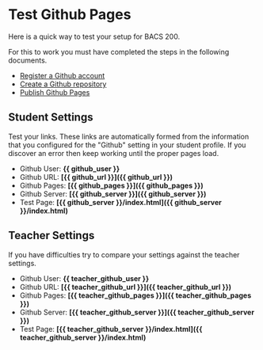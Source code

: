# Test Github Pages

Here is a quick way to test your setup for BACS 200.

For this to work you must have completed the steps in the following documents.

* [Register a Github account](GithubAccount.md)
* [Create a Github repository](GithubRepo.md)
* [Publish Github Pages](GithubPages.md)



## Student Settings

Test your links. These links are automatically formed from the information that you configured for 
the "Github" setting in your student profile.
If you discover an error then keep working until the proper pages load.

* Github User:   **{{ github_user }}**
* Github URL:    **[{{ github_url }}]({{ github_url }})**
* Github Pages:  **[{{ github_pages }}]({{ github_pages }})**
* Github Server: **[{{ github_server }}]({{ github_server }})**
* Test Page:     **[{{ github_server }}/index.html]({{ github_server }}/index.html)**


## Teacher Settings

If you have difficulties try to compare your settings against the teacher settings.

* Github User:    **{{ teacher_github_user }}**
* Github URL:     **[{{ teacher_github_url }}]({{ teacher_github_url }})**
* Github Pages:   **[{{ teacher_github_pages }}]({{ teacher_github_pages }})**
* Github Server:  **[{{ teacher_github_server }}]({{ teacher_github_server }})**
* Test Page:      **[{{ teacher_github_server }}/index.html]({{ teacher_github_server }}/index.html)**

